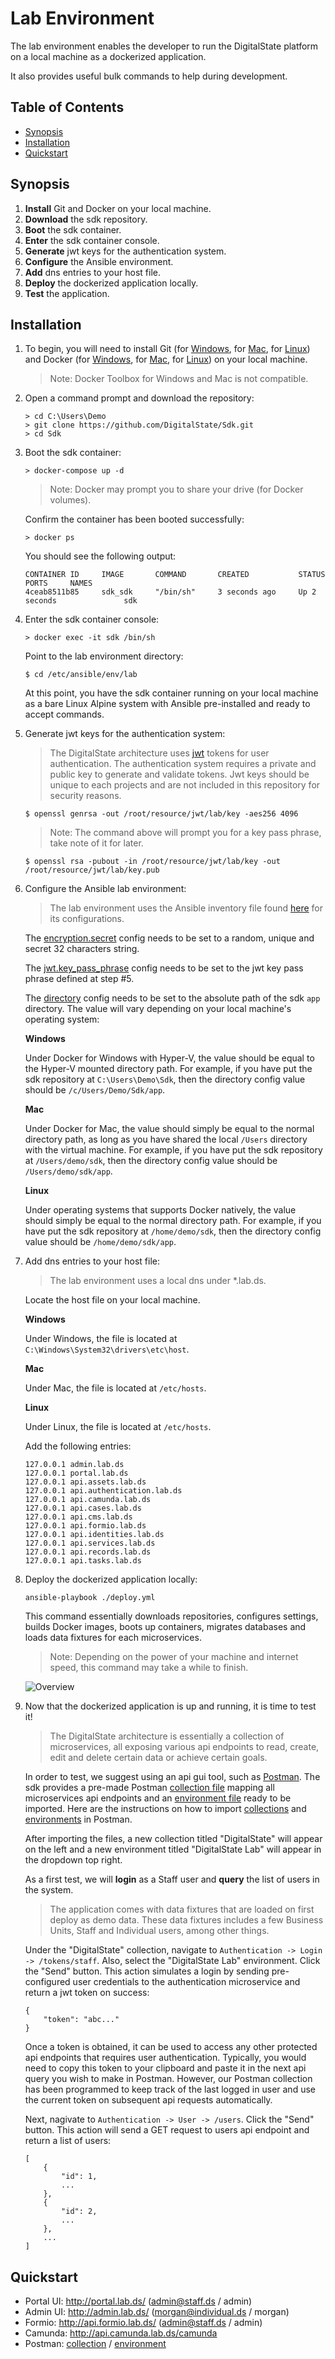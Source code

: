 # Lab Environment

The lab environment enables the developer to run the DigitalState platform on a local machine as a dockerized application.

It also provides useful bulk commands to help during development.

## Table of Contents

- [Synopsis](#synopsis)
- [Installation](#installation)
- [Quickstart](#quickstart)

## Synopsis

1. **Install** Git and Docker on your local machine.
2. **Download** the sdk repository.
3. **Boot** the sdk container.
4. **Enter** the sdk container console.
5. **Generate** jwt keys for the authentication system.
6. **Configure** the Ansible environment.
7. **Add** dns entries to your host file.
8. **Deploy** the dockerized application locally.
9. **Test** the application.

## Installation

1. To begin, you will need to install Git (for [Windows](https://git-scm.com/book/en/v2/Getting-Started-Installing-Git#_installing_on_windows), for [Mac](https://git-scm.com/book/en/v2/Getting-Started-Installing-Git#_installing_on_mac), for [Linux](https://git-scm.com/book/en/v2/Getting-Started-Installing-Git#_installing_on_linux)) and Docker (for [Windows](https://www.docker.com/docker-windows), for [Mac](https://docs.docker.com/docker-for-mac), for [Linux](https://docs.docker.com/engine/installation/#server)) on your local machine.

   > Note: Docker Toolbox for Windows and Mac is not compatible.

2. Open a command prompt and download the repository:

   ```
   > cd C:\Users\Demo
   > git clone https://github.com/DigitalState/Sdk.git
   > cd Sdk
   ```

3. Boot the sdk container:

   ```
   > docker-compose up -d
   ```
   
   > Note: Docker may prompt you to share your drive (for Docker volumes).

   Confirm the container has been booted successfully:

   ```
   > docker ps
   ```
   
   You should see the following output:
   
   ```
   CONTAINER ID     IMAGE       COMMAND       CREATED           STATUS           PORTS     NAMES
   4ceab8511b85     sdk_sdk     "/bin/sh"     3 seconds ago     Up 2 seconds               sdk
   ```

4. Enter the sdk container console:

    ```
    > docker exec -it sdk /bin/sh
    ```

    Point to the lab environment directory:

    ```
    $ cd /etc/ansible/env/lab
    ```

   At this point, you have the sdk container running on your local machine as a bare Linux Alpine system with Ansible pre-installed and ready to accept commands. 

5. Generate jwt keys for the authentication system:

    > The DigitalState architecture uses [jwt](https://jwt.io/introduction/) tokens for user authentication. 
    > The authentication system requires a private and public key to generate and validate tokens. 
    > Jwt keys should be unique to each projects and are not included in this repository for security reasons. 

    ```
    $ openssl genrsa -out /root/resource/jwt/lab/key -aes256 4096
    ```
    
    > Note: The command above will prompt you for a key pass phrase, take note of it for later.
    
    ```
    $ openssl rsa -pubout -in /root/resource/jwt/lab/key -out /root/resource/jwt/lab/key.pub
    ```

6. Configure the Ansible lab environment:

    > The lab environment uses the Ansible inventory file found [here](/sdk/ansible/env/lab/inventory.yml) for its configurations.

    The [encryption.secret](https://github.com/DigitalState/Sdk/blob/master/sdk/ansible/env/lab/inventory.yml#L13) config needs to be set to a random, unique and secret 32 characters string.

    The [jwt.key_pass_phrase](https://github.com/DigitalState/Sdk/blob/master/sdk/ansible/env/lab/inventory.yml#L17) config needs to be set to the jwt key pass phrase defined at step #5.

    The [directory](https://github.com/DigitalState/Sdk/blob/master/sdk/ansible/env/lab/inventory.yml#L9) config needs to be set to the absolute path of the sdk `app` directory. The value will vary depending on your local machine's operating system:

    **Windows**

    Under Docker for Windows with Hyper-V, the value should be equal to the Hyper-V mounted directory path. For example, if you have put the sdk repository at `C:\Users\Demo\Sdk`, then the directory config value should be `/c/Users/Demo/Sdk/app`.

    **Mac**

    Under Docker for Mac, the value should simply be equal to the normal directory path, as long as you have shared the local `/Users` directory with the virtual machine. For example, if you have put the sdk repository at `/Users/demo/sdk`, then the directory config value should be `/Users/demo/sdk/app`.

    **Linux**

    Under operating systems that supports Docker natively, the value should simply be equal to the normal directory path. For example, if you have put the sdk repository at `/home/demo/sdk`, then the directory config value should be `/home/demo/sdk/app`.

7. Add dns entries to your host file:

    > The lab environment uses a local dns under *.lab.ds.
    
    Locate the host file on your local machine.
    
    **Windows**
    
    Under Windows, the file is located at `C:\Windows\System32\drivers\etc\host`.
    
    **Mac**
    
    Under Mac, the file is located at `/etc/hosts`.
    
    **Linux**
    
    Under Linux, the file is located at `/etc/hosts`.
    
    Add the following entries:
    
    ```
    127.0.0.1 admin.lab.ds
    127.0.0.1 portal.lab.ds
    127.0.0.1 api.assets.lab.ds
    127.0.0.1 api.authentication.lab.ds
    127.0.0.1 api.camunda.lab.ds
    127.0.0.1 api.cases.lab.ds
    127.0.0.1 api.cms.lab.ds
    127.0.0.1 api.formio.lab.ds
    127.0.0.1 api.identities.lab.ds
    127.0.0.1 api.services.lab.ds
    127.0.0.1 api.records.lab.ds
    127.0.0.1 api.tasks.lab.ds
    ```

8. Deploy the dockerized application locally:
    
    ```
    ansible-playbook ./deploy.yml
    ```

    This command essentially downloads repositories, configures settings, builds Docker images, boots up containers, migrates databases and loads data fixtures for each microservices.
    
    > Note: Depending on the power of your machine and internet speed, this command may take a while to finish.

    ![Overview](images/overview.png)

9. Now that the dockerized application is up and running, it is time to test it!

    > The DigitalState architecture is essentially a collection of microservices, all exposing various api endpoints to read, create, edit and delete certain data or achieve certain goals. 

    In order to test, we suggest using an api gui tool, such as [Postman](https://www.getpostman.com/). The sdk provides a pre-made Postman [collection file](../../../resource/postman/collection.json) mapping all microservices api endpoints and an [environment file](../../../resource/postman/env/lab.json) ready to be imported. Here are the instructions on how to import [collections](https://www.getpostman.com/docs/postman/collections/creating_collections) and [environments](https://www.getpostman.com/docs/postman/environments_and_globals/manage_environments) in Postman.
    
    After importing the files, a new collection titled "DigitalState" will appear on the left and a new environment titled "DigitalState Lab" will appear in the dropdown top right.
    
    As a first test, we will **login** as a Staff user and **query** the list of users in the system.
    
    > The application comes with data fixtures that are loaded on first deploy as demo data. These data fixtures includes a few Business Units, Staff and Individual users, among other things.
    
    Under the "DigitalState" collection, navigate to `Authentication -> Login -> /tokens/staff`. Also, select the "DigitalState Lab" environment. Click the "Send" button. This action simulates a login by sending pre-configured user credentials to the authentication microservice and return a jwt token on success:
    
    ```
    {
        "token": "abc..."
    }
    ```
    
    Once a token is obtained, it can be used to access any other protected api endpoints that requires user authentication. Typically, you would need to copy this token to your clipboard and paste it in the next api query you wish to make in Postman. However, our Postman collection has been programmed to keep track of the last logged in user and use the current token on subsequent api requests automatically.
    
    Next, nagivate to `Authentication -> User -> /users`. Click the "Send" button. This action will send a GET request to users api endpoint and return a list of users:
    
    ```
    [
        {
            "id": 1,
            ...
        },
        {
            "id": 2,
            ...
        },
        ...
    ]
    ```

## Quickstart

- Portal UI: http://portal.lab.ds/ (admin@staff.ds / admin)
- Admin UI: http://admin.lab.ds/ (morgan@individual.ds / morgan)
- Formio: http://api.formio.lab.ds/ (admin@staff.ds / admin)
- Camunda: http://api.camunda.lab.ds/camunda
- Postman: [collection](/resource/postman/collection.json) / [environment](/resource/postman/env/lab.json)
